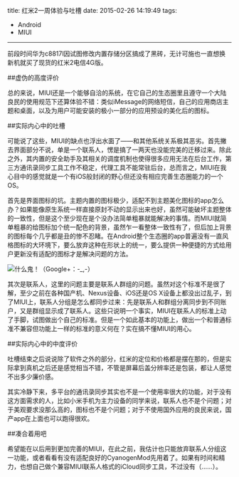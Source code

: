 title: 红米2一周体验与吐槽
date: 2015-02-26 14:19:49
tags: 
  - Android
  - MIUI

---
前段时间华为c8817l因试图修改内置存储分区搞成了黑砖，无计可施也一直想换新机就买了现货的红米2电信4G版。
<!--more-->

##虚伪的高度评价

总的来说，MIUI还是一个能够自洽的系统，在它自己的生态圈里且遵守一个大陆良民的使用规范下还算体验不错：类似iMessage的网络短信，自己的应用商店主题和桌面，以及为用户可能安装的极小一部分的应用预设的美化后的图标。

##实际内心中的吐槽

可能说了这些，MIUI的缺点也浮出水面了——和其他系统关系极其恶劣。首先撇去界面部分不说，单是一个联系人，愣是搞了一两天也没能完美的迁移过来。除此之外，其内置的安全助手及其相关的调度机制也使得很多应用无法在后台工作，第三方通讯录同步工具工作不稳定，代理工具不能常驻后台，总而言之，MIUI在我心目中的感觉就是一个有iOS般封闭的野心但还没有相应完善生态圈能力的一个OS。

首先是界面图标的坑。主题内置的图标极少，适配不到主题美化图标的app怎么办？如果能像原生系统一样直接原封不动的显示出来也好，虽然可能破坏主题整体的一致性，但是这个至少现在是个没办法简单粗暴就能解决的事情。而MIUI就简单粗暴的给图标加个统一配色的背景，虽然乍一看整体一致性有了，但后加上背景的图标每个几乎都是丑的惨不忍睹。在Android整个生态圈的app普遍没有一直风格图标的大环境下，要么放弃这种在形状上的统一，要么提供一种便捷的方式给用户更新没有适配的图标才是解决问题的方法。

![什么鬼！（Google+：-_,-）](/image/HongMi2Exp.md.png)

其次是联系人，这里的问题主要是联系人群组的问题。虽然对这个标准不是很了解，至少之前在各种国产机、Nexus设备、iOS还是OS X设备上都没出过乱子，到了MIUI上，联系人分组是怎么都同步过来：先是联系人和群组分离同步到不同账户，又是群组显示成了联系人。这些只说明一个事实，MIUI在联系人的标准上动了手脚，试图做出个自己的标准。但是一个如此基本的功能上，做出一个和普通标准不兼容但功能上一样的标准的意义何在？实在搞不懂MIUI的用心。

##实际内心中的中度评价

吐槽结束之后说说除了软件之外的部分，红米的定位和价格都是摆在那的，但是实际拿到真机之后还是感觉相当不错，不管是屏幕后盖分辨率还是包装，都让人感觉不出多少廉价感。

其实冷静下来，多平台的通讯录同步其实也不是一个使用率很大的功能，对于没有这方面需求的人，比如小米手机为主力设备的同学来说，联系人也不是个问题；对于美观要求没那么高的，图标也不是个问题；对于不使用国外应用的良民来说，国产app在上面也可以跑得很欢。

##凑合着用吧

希望能在以后用到更加完善的MIUI，在此之前，我估计也只能放弃联系人分组这一功能，或者看看有没有适配良好的CyanogenMod先用着了。如果有时间和精力，也想自己做个兼容MIUI联系人格式的iCloud同步工具，不过没有（……）。